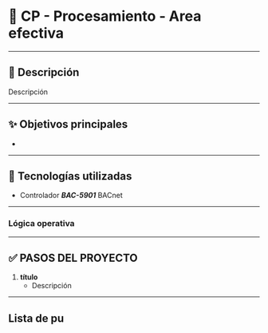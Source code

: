 # 📱 CP - Procesamiento - Area efectiva

---

## 🚀 Descripción

Descripción

---

## ✨ Objetivos principales

* 

---

## 🧰 Tecnologías utilizadas

* Controlador ***BAC-5901*** BACnet

---

### Lógica operativa


---

## ✅ PASOS DEL PROYECTO

1. **título**  
   - Descripción


---

## Lista de pu
